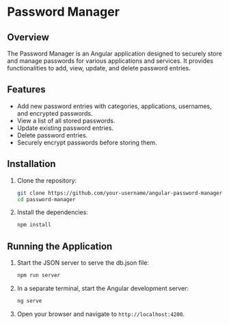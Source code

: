 # Password Manager

## Overview

The Password Manager is an Angular application designed to securely store and manage passwords for various applications and services. It provides functionalities to add, view, update, and delete password entries.

## Features

- Add new password entries with categories, applications, usernames, and encrypted passwords.
- View a list of all stored passwords.
- Update existing password entries.
- Delete password entries.
- Securely encrypt passwords before storing them.

## Installation

1. Clone the repository:
    ```sh
    git clone https://github.com/your-username/angular-password-manager.git
    cd password-manager
    ```

2. Install the dependencies:
    ```sh
    npm install
    ```

## Running the Application

1. Start the JSON server to serve the db.json file:
    ```sh
    npm run server
    ```

2. In a separate terminal, start the Angular development server:
    ```sh
    ng serve
    ```

3. Open your browser and navigate to `http://localhost:4200`.
